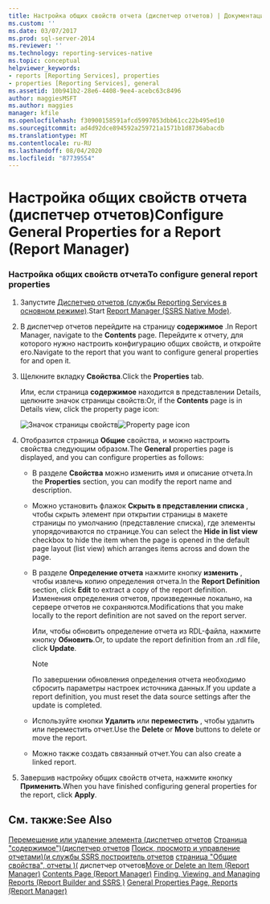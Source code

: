 ```yaml
---
title: Настройка общих свойств отчета (диспетчер отчетов) | Документация Майкрософт
ms.custom: ''
ms.date: 03/07/2017
ms.prod: sql-server-2014
ms.reviewer: ''
ms.technology: reporting-services-native
ms.topic: conceptual
helpviewer_keywords:
- reports [Reporting Services], properties
- properties [Reporting Services], general
ms.assetid: 10b941b2-28e6-4408-9ee4-acebc63c8496
author: maggiesMSFT
ms.author: maggies
manager: kfile
ms.openlocfilehash: f30900158591afcd5997053dbb61cc22b495ed10
ms.sourcegitcommit: ad4d92dce894592a259721a1571b1d8736abacdb
ms.translationtype: MT
ms.contentlocale: ru-RU
ms.lasthandoff: 08/04/2020
ms.locfileid: "87739554"
---
```

# <a name="configure-general-properties-for-a-report-report-manager"></a><span data-ttu-id="25f96-102">Настройка общих свойств отчета (диспетчер отчетов)</span><span class="sxs-lookup"><span data-stu-id="25f96-102">Configure General Properties for a Report (Report Manager)</span></span>
  
### <a name="to-configure-general-report-properties"></a><span data-ttu-id="25f96-103">Настройка общих свойств отчета</span><span class="sxs-lookup"><span data-stu-id="25f96-103">To configure general report properties</span></span>

1.  <span data-ttu-id="25f96-104">Запустите [Диспетчер отчетов (службы Reporting Services в основном режиме)](../../2014/reporting-services/report-manager-ssrs-native-mode.md).</span><span class="sxs-lookup"><span data-stu-id="25f96-104">Start [Report Manager  &#40;SSRS Native Mode&#41;](../../2014/reporting-services/report-manager-ssrs-native-mode.md).</span></span>

2.  <span data-ttu-id="25f96-105">В диспетчер отчетов перейдите на страницу **содержимое** .</span><span class="sxs-lookup"><span data-stu-id="25f96-105">In Report Manager, navigate to the **Contents** page.</span></span> <span data-ttu-id="25f96-106">Перейдите к отчету, для которого нужно настроить конфигурацию общих свойств, и откройте его.</span><span class="sxs-lookup"><span data-stu-id="25f96-106">Navigate to the report that you want to configure general properties for and open it.</span></span>

3.  <span data-ttu-id="25f96-107">Щелкните вкладку **Свойства**.</span><span class="sxs-lookup"><span data-stu-id="25f96-107">Click the **Properties** tab.</span></span>

     <span data-ttu-id="25f96-108">Или, если страница **содержимое** находится в представлении Details, щелкните значок страницы свойств:</span><span class="sxs-lookup"><span data-stu-id="25f96-108">Or, if the **Contents** page is in Details view, click the property page icon:</span></span>

     <span data-ttu-id="25f96-109">![Значок страницы свойств](media/prop.gif "Значок страницы свойств")</span><span class="sxs-lookup"><span data-stu-id="25f96-109">![Property page icon](media/prop.gif "Property page icon")</span></span>

4.  <span data-ttu-id="25f96-110">Отобразится страница **Общие** свойства, и можно настроить свойства следующим образом.</span><span class="sxs-lookup"><span data-stu-id="25f96-110">The **General** properties page is displayed, and you can configure properties as follows:</span></span>

    -   <span data-ttu-id="25f96-111">В разделе **Свойства** можно изменить имя и описание отчета.</span><span class="sxs-lookup"><span data-stu-id="25f96-111">In the **Properties** section, you can modify the report name and description.</span></span>

    -   <span data-ttu-id="25f96-112">Можно установить флажок **Скрыть в представлении списка** , чтобы скрыть элемент при открытии страницы в макете страницы по умолчанию (представление списка), где элементы упорядочиваются по странице.</span><span class="sxs-lookup"><span data-stu-id="25f96-112">You can select the **Hide in list view** checkbox to hide the item when the page is opened in the default page layout (list view) which arranges items across and down the page.</span></span>

    -   <span data-ttu-id="25f96-113">В разделе **Определение отчета** нажмите кнопку **изменить** , чтобы извлечь копию определения отчета.</span><span class="sxs-lookup"><span data-stu-id="25f96-113">In the **Report Definition** section, click **Edit** to extract a copy of the report definition.</span></span> <span data-ttu-id="25f96-114">Изменения определения отчетов, произведенные локально, на сервере отчетов не сохраняются.</span><span class="sxs-lookup"><span data-stu-id="25f96-114">Modifications that you make locally to the report definition are not saved on the report server.</span></span>

         <span data-ttu-id="25f96-115">Или, чтобы обновить определение отчета из RDL-файла, нажмите кнопку **Обновить**.</span><span class="sxs-lookup"><span data-stu-id="25f96-115">Or, to update the report definition from an .rdl file, click **Update**.</span></span>

        > [!NOTE]
        >  <span data-ttu-id="25f96-116">По завершении обновления определения отчета необходимо сбросить параметры настроек источника данных.</span><span class="sxs-lookup"><span data-stu-id="25f96-116">If you update a report definition, you must reset the data source settings after the update is completed.</span></span>

    -   <span data-ttu-id="25f96-117">Используйте кнопки **Удалить** или **переместить** , чтобы удалить или переместить отчет.</span><span class="sxs-lookup"><span data-stu-id="25f96-117">Use the **Delete** or **Move** buttons to delete or move the report.</span></span>

    -   <span data-ttu-id="25f96-118">Можно также создать связанный отчет.</span><span class="sxs-lookup"><span data-stu-id="25f96-118">You can also create a linked report.</span></span>

5.  <span data-ttu-id="25f96-119">Завершив настройку общих свойств отчета, нажмите кнопку **Применить**.</span><span class="sxs-lookup"><span data-stu-id="25f96-119">When you have finished configuring general properties for the report, click **Apply**.</span></span>

## <a name="see-also"></a><span data-ttu-id="25f96-120">См. также:</span><span class="sxs-lookup"><span data-stu-id="25f96-120">See Also</span></span>
 <span data-ttu-id="25f96-121">[Перемещение или удаление элемента &#40;диспетчер отчетов](report-server/move-or-delete-an-item-report-manager.md) [Страница "содержимое"&#41;&#40;диспетчер отчетов](../../2014/reporting-services/contents-page-report-manager.md) [Поиск, просмотр и управление отчетами&#41;&#40;и службы SSRS построитель отчетов](report-builder/finding-viewing-and-managing-reports-report-builder-and-ssrs.md) [страница "Общие свойства", отчеты &#41;&#40;](../../2014/reporting-services/general-properties-page-reports-report-manager.md) диспетчер отчетов</span><span class="sxs-lookup"><span data-stu-id="25f96-121">[Move or Delete an Item &#40;Report Manager&#41;](report-server/move-or-delete-an-item-report-manager.md) [Contents Page &#40;Report Manager&#41;](../../2014/reporting-services/contents-page-report-manager.md) [Finding, Viewing, and Managing Reports &#40;Report Builder and SSRS &#41;](report-builder/finding-viewing-and-managing-reports-report-builder-and-ssrs.md) [General Properties Page, Reports &#40;Report Manager&#41;](../../2014/reporting-services/general-properties-page-reports-report-manager.md)</span></span>


